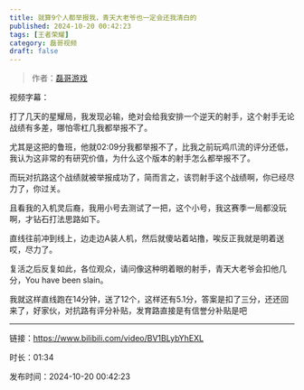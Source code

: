 ```yaml
---
title: 就算9个人都举报我，青天大老爷也一定会还我清白的
published: 2024-10-20 00:42:23
tags: [王者荣耀]
category: 磊哥视频
draft: false
---
```



> 作者：[磊哥游戏](https://space.bilibili.com/268941858?spm_id_from=333.788.upinfo.head.click)

视频字幕：

打了几天的星耀局，我发现必输，绝对会给我安排一个逆天的射手，这个射手无论战绩有多差，哪怕零杠几我都举报不了。

尤其是这把的鲁班，他就02:09分我都举报不了，比我之前玩鸡爪流的评分还低，我认为这非常的有研究价值，为什么这个版本的射手怎么都举报不了。

而玩对抗路这个战绩就被举报成功了，简而言之，该罚射手这个战绩啊，你已经尽力了，你过关。

且看我的入机灵后裔，我用小号去测试了一把，这个小号，我这赛季一局都没玩啊，才钻石打法思路如下。

直线往前冲到线上，边走边A装人机，然后就傻站着站撸，唉反正我就是明着送哎，尽力了。

复活之后反复如此，各位观众，请问像这种明着眼的射手，青天大老爷会扣他几分，You have been slain。

我就这样直线跑在14分钟，送了12个，这样还有5.1分，答案是扣了三分，还还回来了，好家伙，对抗路有评分补贴，发育路直接是有信誉分补贴是吧

---

链接：https://www.bilibili.com/video/BV1BLybYhEXL

时长：01:34

发布时间：2024-10-20 00:42:23
